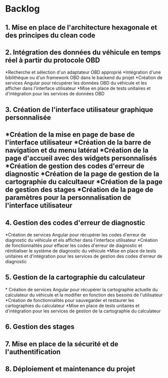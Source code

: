 
<h1>Backlog</h1>


<h2>1. Mise en place de l'architecture hexagonale et des principes du clean code</h2>


<h2>2. Intégration des données du véhicule en temps réel à partir du protocole OBD</h2>

*Recherche et sélection d'un adaptateur OBD approprié
*Intégration d'une biblithèque ou d'un framework OBD dans le backend du projet
*Création de services Angular pour récupérer les données OBD du véhicule et les afficher dans l'interface utilisateur
*Mise en place de tests unitaires et d'intégration pour les services de données OBD

<h2>3. Création de l'interface utilisateur graphique personnalisée<h2>

*Création de la mise en page de base de l'interface utilisateur
*Création de la barre de navigation et du menu latéral
*Création de la page d'accueil avec des widgets personnalisés
*Création de gestion des codes d'erreur de diagnostic
*Création de la page de gestion de la cartographie du calcultaeur
*Création de la page de gestion des stages
*Création de la page de paramètres pour la personnalisation de l'interface utilisateur

<h2>4. Gestion des codes d'erreur de diagnostic</h2>
*Création de services Angular pour récupérer les codes d'erreur de diagnostic du véhicule et els afficher dans l'interface utilisateur
*Création de fonctionnalités pour effacer les codes d'erreur de diagnostic et réinitialiser le système de diagnostic du véhicule
*Mise en place de tests unitaires et d'intégration pour les services de gestion des codes d'erreur de diagnostic

<h2>5. Gestion de la cartographie du calculateur</h2>
* Création de services Angular pour récupérer la cartographie actuelle du calculateur du véhicule et la modifier en fonction des besoins de l'utilisateur
*Création de fonctionnalités pour sauvegarder et restaurer les cartographies du calculateur
*Mise en place de tests unitaires et d'intégration pour les services de gestion de la cartographie du calculateur

<h2>6. Gestion des stages</h2>

<h2>7. Mise en place de la sécurité et de l'authentification</h2>

<h2>8. Déploiement et maintenance du projet</h2>


